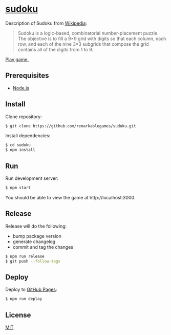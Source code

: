 # [sudoku](https://remarkablegames.org/sudoku/)

Description of Sudoku from [Wikipedia](https://wikipedia.org/wiki/Sudoku):

> Sudoku is a logic-based, combinatorial number-placement puzzle.
> The objective is to fill a 9×9 grid with digits so that each column, each row, and each of the nine 3×3 subgrids that compose the grid contains all of the digits from 1 to 9.

[Play game.](https://remarkablegames.org/sudoku/)

## Prerequisites

* [Node.js](https://nodejs.org)

## Install

Clone repository:

```sh
$ git clone https://github.com/remarkablegames/sudoku.git
```

Install dependencies:

```sh
$ cd sudoku
$ npm install
```

## Run

Run development server:

```sh
$ npm start
```

You should be able to view the game at http://localhost:3000.

## Release

Release will do the following:

* bump package version
* generate changelog
* commit and tag the changes

```sh
$ npm run release
$ git push --follow-tags
```

## Deploy

Deploy to [GitHub Pages](https://pages.github.com):

```sh
$ npm run deploy
```

## License

[MIT](LICENSE)
